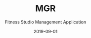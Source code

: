 ---
title: MGR
subtitle: Fitness Studio Management Application
layout: default
modal-id: 3
date: 2019-09-01
img: MGR.png
thumbnail: MGR-thumbnail.png
alt: MGR
project-date: June 2019
client: MGR
category: Developing a Fitness studio management application
description: MGR is an online website created by our team that aims to give fitness studios a digital platform. It enables them to publish their gym class schedules, facilities and other perks through their website. The clients and members can further book workout classes flexibly, at their own convenience and budget, across Manhattan and Palos.<br/>The web development project makes a unique & vast platform for fitness gyms to organize, manage & expand their online gym business. With a myriad of components & web development tools, the project gives access to the admin to manage leads, clients, gym staff & instructors - all in one space.<br/><br/>Key Features -<br/>Aligns the staff & management of a fitness studio over one platform.<br/>Provides schedules & regular updates to the clients & instructors, incase of any alters.<br/>Online payment along with discounts & gift card facilities are integrated.<br/><br/>How It Works?<br/> A clean & high yielding tech mount is what makes MGR so special. With sturdy technologies like React, Redux, Typescript & Mobex at client-side, MGR becomes a stable & a simple website for small & big businesses, with high interactivity & umpteen features for its customers. <br/> At the server end, the project is backed up with the versatile Ruby on Rails along with AWS, Elastic Search, PostgreSQL and Heroku for deployment.
link: https://mgrapp.com/
status: Live
---